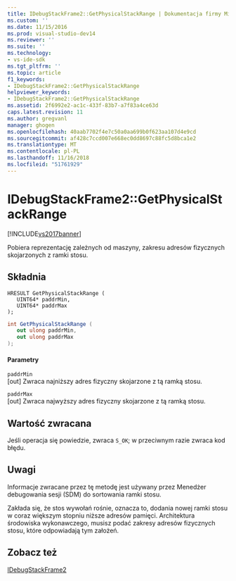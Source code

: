 ```yaml
---
title: IDebugStackFrame2::GetPhysicalStackRange | Dokumentacja firmy Microsoft
ms.custom: ''
ms.date: 11/15/2016
ms.prod: visual-studio-dev14
ms.reviewer: ''
ms.suite: ''
ms.technology:
- vs-ide-sdk
ms.tgt_pltfrm: ''
ms.topic: article
f1_keywords:
- IDebugStackFrame2::GetPhysicalStackRange
helpviewer_keywords:
- IDebugStackFrame2::GetPhysicalStackRange
ms.assetid: 2f6992e2-ac1c-433f-83b7-a7f83a4ce63d
caps.latest.revision: 11
ms.author: gregvanl
manager: ghogen
ms.openlocfilehash: 40aab7702f4e7c50a0aa699b0f623aa107d4e9cd
ms.sourcegitcommit: af428c7ccd007e668ec0dd8697c88fc5d8bca1e2
ms.translationtype: MT
ms.contentlocale: pl-PL
ms.lasthandoff: 11/16/2018
ms.locfileid: "51761929"
---
```

# <a name="idebugstackframe2getphysicalstackrange"></a>IDebugStackFrame2::GetPhysicalStackRange
[!INCLUDE[vs2017banner](../../../includes/vs2017banner.md)]

Pobiera reprezentację zależnych od maszyny, zakresu adresów fizycznych skojarzonych z ramki stosu.  
  
## <a name="syntax"></a>Składnia  
  
```cpp#  
HRESULT GetPhysicalStackRange (   
   UINT64* paddrMin,  
   UINT64* paddrMax  
);  
```  
  
```csharp  
int GetPhysicalStackRange (   
   out ulong paddrMin,  
   out ulong paddrMax  
);  
```  
  
#### <a name="parameters"></a>Parametry  
 `paddrMin`  
 [out] Zwraca najniższy adres fizyczny skojarzone z tą ramką stosu.  
  
 `paddrMax`  
 [out] Zwraca najwyższy adres fizyczny skojarzone z tą ramką stosu.  
  
## <a name="return-value"></a>Wartość zwracana  
 Jeśli operacja się powiedzie, zwraca `S_OK`; w przeciwnym razie zwraca kod błędu.  
  
## <a name="remarks"></a>Uwagi  
 Informacje zwracane przez tę metodę jest używany przez Menedżer debugowania sesji (SDM) do sortowania ramki stosu.  
  
 Zakłada się, że stos wywołań rośnie, oznacza to, dodania nowej ramki stosu w coraz większym stopniu niższe adresów pamięci. Architektura środowiska wykonawczego, musisz podać zakresy adresów fizycznych stosu, które odpowiadają tym założeń.  
  
## <a name="see-also"></a>Zobacz też  
 [IDebugStackFrame2](../../../extensibility/debugger/reference/idebugstackframe2.md)

